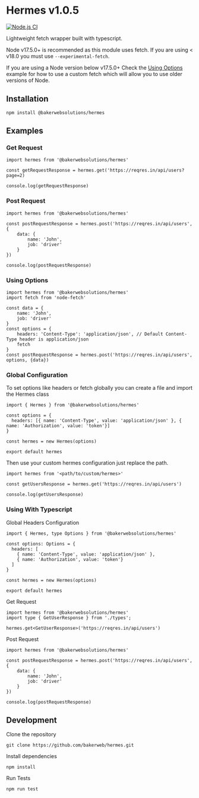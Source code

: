 # Hermes v1.0.5

[![Node.js CI](https://github.com/bakerweb/hermes/actions/workflows/node.js.yml/badge.svg)](https://github.com/bakerweb/hermes/actions/workflows/node.js.yml)

Lightweight fetch wrapper built with typescript.

Node v17.5.0+ is recommended as this module uses fetch. If you are using < v18.0 you must use `--experimental-fetch`.

If you are using a Node version below v17.5.0+ Check the [Using Options](#using-options) example for how to use a custom fetch which will allow you to use older versions of Node.

## Installation

`npm install @bakerwebsolutions/hermes`

## Examples

### Get Request

```
import hermes from '@bakerwebsolutions/hermes'

const getRequestResponse = hermes.get('https://reqres.in/api/users?page=2)

console.log(getRequestResponse)
```

### Post Request

```
import hermes from '@bakerwebsolutions/hermes'

const postRequestResponse = hermes.post('https://reqres.in/api/users', {
    data: {
        name: 'John',
        job: 'driver'
    }
})

console.log(postRequestResponse)
```

### Using Options

```
import hermes from '@bakerwebsolutions/hermes'
import fetch from 'node-fetch'

const data = {
    name: 'John',
    job: 'driver'
}
const options = {
    headers: 'Content-Type': 'application/json', // Default Content-Type header is application/json
    fetch
}
const postRequestResponse = hermes.post('https://reqres.in/api/users', options, {data})
```

### Global Configuration

To set options like headers or fetch globally you can create a file and import the Hermes class

```
import { Hermes } from '@bakerwebsolutions/hermes'

const options = {
  headers: [{ name: 'Content-Type', value: 'application/json' }, { name: 'Authorization', value: 'token'}]
}

const hermes = new Hermes(options)

export default hermes
```

Then use your custom hermes configuration just replace the path.

```
import hermes from '<path/to/custom/hermes>'

const getUsersResponse = hermes.get('https://reqres.in/api/users')

console.log(getUsersResponse)
```

### Using With Typescript

Global Headers Configuration

```
import { Hermes, type Options } from '@bakerwebsolutions/hermes'

const options: Options = {
  headers: [
    { name: 'Content-Type', value: 'application/json' },
    { name: 'Authorization', value: 'token'}
  ]
}

const hermes = new Hermes(options)

export default hermes
```

Get Request

```
import hermes from '@bakerwebsolutions/hermes'
import type { GetUserResponse } from './types';

hermes.get<GetUserResponse>('https://reqres.in/api/users')
```

Post Request

```
import hermes from '@bakerwebsolutions/hermes'

const postRequestResponse = hermes.post('https://reqres.in/api/users', {
    data: {
        name: 'John',
        job: 'driver'
    }
})

console.log(postRequestResponse)
```

## Development

Clone the repository

`git clone https://github.com/bakerweb/hermes.git`

Install dependencies

`npm install`

Run Tests

`npm run test`
